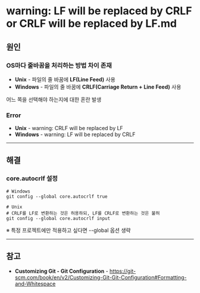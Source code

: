 # warning: LF will be replaced by CRLF or CRLF will be replaced by LF.md

## 원인
### OS마다 줄바꿈을 처리하는 방법 차이 존재
- **Unix** - 파일의 줄 바꿈에 **LF(Line Feed)** 사용
- **Windows** - 파일의 줄 바꿈에 **CRLF(Carriage Return + Line Feed)** 사용

어느 쪽을 선택해야 하는지에 대한 혼란 발생

### Error
- **Unix** - warning: CRLF will be replaced by LF
- **Windows** - warning: LF will be replaced by CRLF

<hr>

## 해결
### core.autocrlf 설정
```shell
# Windows
git config --global core.autocrlf true

# Unix
# CRLF를 LF로 변환하는 것은 허용하되, LF를 CRLF로 변환하는 것은 불허
git config --global core.autocrlf input
```
※ 특정 프로젝트에만 적용하고 싶다면 --global 옵션 생략



<hr>

## 참고
- **Customizing Git - Git Configuration** - https://git-scm.com/book/en/v2/Customizing-Git-Git-Configuration#Formatting-and-Whitespace
